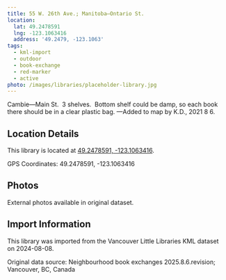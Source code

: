 ```yaml
---
title: 55 W. 26th Ave.; Manitoba—Ontario St.
location:
  lat: 49.2478591
  lng: -123.1063416
  address: '49.2479, -123.1063'
tags:
  - kml-import
  - outdoor
  - book-exchange
  - red-marker
  - active
photo: /images/libraries/placeholder-library.jpg
---
```

Cambie—Main St.  
3 shelves.  Bottom shelf could be damp, so each book there should be in a clear plastic bag.
—Added to map by K.D., 2021 8 6.

## Location Details

This library is located at [49.2478591, -123.1063416](https://www.google.com/maps?q=49.2478591,-123.1063416).

GPS Coordinates: 49.2478591, -123.1063416

## Photos

External photos available in original dataset.

## Import Information

This library was imported from the Vancouver Little Libraries KML dataset on 2024-08-08.

Original data source: Neighbourhood book exchanges 2025.8.6.revision; Vancouver, BC, Canada
